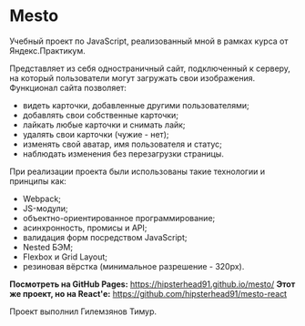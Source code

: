 # Mesto

Учебный проект по JavaScript, реализованный мной в рамках курса от Яндекс.Практикум.

Представляет из себя одностраничный сайт, подключенный к серверу, на который пользователи могут загружать свои изображения. Функционал сайта позволяет:
* видеть карточки, добавленные другими пользователями;
* добавлять свои собственные карточки;
* лайкать любые карточки и снимать лайк;
* удалять свои карточки (чужие - нет);
* изменять свой аватар, имя пользователя и статус;
* наблюдать изменения без перезагрузки страницы.

При реализации проекта были использованы такие технологии и принципы как:
* Webpack;
* JS-модули;
* объектно-ориентированное программирование;
* асинхронность, промисы и API;
* валидация форм посредством JavaScript;
* Nested БЭМ;
* Flexbox и Grid Layout;
* резиновая вёрстка (минимальное разрешение - 320px).

**Посмотреть на GitHub Pages:** https://hipsterhead91.github.io/mesto/
**Этот же проект, но на React'е:** https://github.com/hipsterhead91/mesto-react

Проект выполнил Гилемзянов Тимур.
